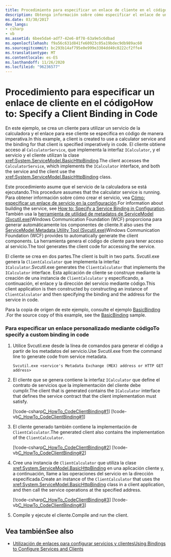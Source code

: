 ```yaml
---
title: Procedimiento para especificar un enlace de cliente en el código
description: Obtenga información sobre cómo especificar el enlace de un cliente WCF de forma imperativa en el código. El cliente tiene acceso a un servicio en este ejemplo.
ms.date: 03/30/2017
dev_langs:
- csharp
- vb
ms.assetid: 6bee5da4-adf7-42e6-8f78-63a9e5c6dbad
ms.openlocfilehash: f9a56c631d841fe60923c05a19bdec9db989ac60
ms.sourcegitcommit: bc293b14af795e0e999e3304dd40c0222cf2ffe4
ms.translationtype: MT
ms.contentlocale: es-ES
ms.lasthandoff: 11/26/2020
ms.locfileid: "96236577"
---
```

# <a name="how-to-specify-a-client-binding-in-code"></a><span data-ttu-id="dacbf-104">Procedimiento para especificar un enlace de cliente en el código</span><span class="sxs-lookup"><span data-stu-id="dacbf-104">How to: Specify a Client Binding in Code</span></span>

<span data-ttu-id="dacbf-105">En este ejemplo, se crea un cliente para utilizar un servicio de la calculadora y el enlace para ese cliente se especifica en código de manera imperativa.</span><span class="sxs-lookup"><span data-stu-id="dacbf-105">In this example, a client is created to use a calculator service and the binding for that client is specified imperatively in code.</span></span> <span data-ttu-id="dacbf-106">El cliente obtiene acceso al `CalculatorService`, que implementa la interfaz `ICalculator`, y el servicio y el cliente utilizan la clase <xref:System.ServiceModel.BasicHttpBinding>.</span><span class="sxs-lookup"><span data-stu-id="dacbf-106">The client accesses the `CalculatorService`, which implements the `ICalculator` interface, and both the service and the client use the <xref:System.ServiceModel.BasicHttpBinding> class.</span></span>  
  
 <span data-ttu-id="dacbf-107">Este procedimiento asume que el servicio de la calculadora se está ejecutando.</span><span class="sxs-lookup"><span data-stu-id="dacbf-107">This procedure assumes that the calculator service is running.</span></span> <span data-ttu-id="dacbf-108">Para obtener información sobre cómo crear el servicio, vea [Cómo: especificar un enlace de servicio en la configuración](how-to-specify-a-service-binding-in-configuration.md).</span><span class="sxs-lookup"><span data-stu-id="dacbf-108">For information about building the service, see [How to: Specify a Service Binding in Configuration](how-to-specify-a-service-binding-in-configuration.md).</span></span> <span data-ttu-id="dacbf-109">También usa la [herramienta de utilidad de metadatos de ServiceModel (Svcutil.exe)](servicemodel-metadata-utility-tool-svcutil-exe.md)Windows Communication Foundation (WCF) proporciona para generar automáticamente los componentes de cliente.</span><span class="sxs-lookup"><span data-stu-id="dacbf-109">It also uses the [ServiceModel Metadata Utility Tool (Svcutil.exe)](servicemodel-metadata-utility-tool-svcutil-exe.md)Windows Communication Foundation (WCF) provides to automatically generate the client components.</span></span> <span data-ttu-id="dacbf-110">La herramienta genera el código de cliente para tener acceso al servicio.</span><span class="sxs-lookup"><span data-stu-id="dacbf-110">The tool generates the client code for accessing the service.</span></span>  
  
 <span data-ttu-id="dacbf-111">El cliente se crea en dos partes.</span><span class="sxs-lookup"><span data-stu-id="dacbf-111">The client is built in two parts.</span></span> <span data-ttu-id="dacbf-112">Svcutil.exe genera la `ClientCalculator` que implementa la interfaz `ICalculator`.</span><span class="sxs-lookup"><span data-stu-id="dacbf-112">Svcutil.exe generates the `ClientCalculator` that implements the `ICalculator` interface.</span></span> <span data-ttu-id="dacbf-113">Esta aplicación de cliente se construye mediante la creación de una instancia de `ClientCalculator` y especificando, a continuación, el enlace y la dirección del servicio mediante código.</span><span class="sxs-lookup"><span data-stu-id="dacbf-113">This client application is then constructed by constructing an instance of `ClientCalculator` and then specifying the binding and the address for the service in code.</span></span>  
  
 <span data-ttu-id="dacbf-114">Para la copia de origen de este ejemplo, consulte el ejemplo [BasicBinding](./samples/basicbinding.md) .</span><span class="sxs-lookup"><span data-stu-id="dacbf-114">For the source copy of this example, see the [BasicBinding](./samples/basicbinding.md) sample.</span></span>  
  
### <a name="to-specify-a-custom-binding-in-code"></a><span data-ttu-id="dacbf-115">Para especificar un enlace personalizado mediante código</span><span class="sxs-lookup"><span data-stu-id="dacbf-115">To specify a custom binding in code</span></span>  
  
1. <span data-ttu-id="dacbf-116">Utilice Svcutil.exe desde la línea de comandos para generar el código a partir de los metadatos del servicio.</span><span class="sxs-lookup"><span data-stu-id="dacbf-116">Use Svcutil.exe from the command line to generate code from service metadata.</span></span>  
  
    ```console  
    Svcutil.exe <service's Metadata Exchange (MEX) address or HTTP GET address>
    ```  
  
2. <span data-ttu-id="dacbf-117">El cliente que se genera contiene la interfaz `ICalculator` que define el contrato de servicios que la implementación del cliente debe cumplir.</span><span class="sxs-lookup"><span data-stu-id="dacbf-117">The client that is generated contains the `ICalculator` interface that defines the service contract that the client implementation must satisfy.</span></span>  
  
     [!code-csharp[C_HowTo_CodeClientBinding#1](../../../samples/snippets/csharp/VS_Snippets_CFX/c_howto_codeclientbinding/cs/client.cs#1)]
     [!code-vb[C_HowTo_CodeClientBinding#1](../../../samples/snippets/visualbasic/VS_Snippets_CFX/c_howto_codeclientbinding/vb/client.vb#1)]  
  
3. <span data-ttu-id="dacbf-118">El cliente generado también contiene la implementación de `ClientCalculator`.</span><span class="sxs-lookup"><span data-stu-id="dacbf-118">The generated client also contains the implementation of the `ClientCalculator`.</span></span>  
  
     [!code-csharp[C_HowTo_CodeClientBinding#2](../../../samples/snippets/csharp/VS_Snippets_CFX/c_howto_codeclientbinding/cs/client.cs#2)]
     [!code-vb[C_HowTo_CodeClientBinding#2](../../../samples/snippets/visualbasic/VS_Snippets_CFX/c_howto_codeclientbinding/vb/client.vb#2)]  
  
4. <span data-ttu-id="dacbf-119">Cree una instancia de `ClientCalculator` que utiliza la clase <xref:System.ServiceModel.BasicHttpBinding> en una aplicación cliente y, a continuación, llame a las operaciones del servicio en la dirección especificada.</span><span class="sxs-lookup"><span data-stu-id="dacbf-119">Create an instance of the `ClientCalculator` that uses the <xref:System.ServiceModel.BasicHttpBinding> class in a client application, and then call the service operations at the specified address.</span></span>  
  
     [!code-csharp[C_HowTo_CodeClientBinding#3](../../../samples/snippets/csharp/VS_Snippets_CFX/c_howto_codeclientbinding/cs/client.cs#3)]
     [!code-vb[C_HowTo_CodeClientBinding#3](../../../samples/snippets/visualbasic/VS_Snippets_CFX/c_howto_codeclientbinding/vb/client.vb#3)]  
  
5. <span data-ttu-id="dacbf-120">Compile y ejecute el cliente.</span><span class="sxs-lookup"><span data-stu-id="dacbf-120">Compile and run the client.</span></span>  
  
## <a name="see-also"></a><span data-ttu-id="dacbf-121">Vea también</span><span class="sxs-lookup"><span data-stu-id="dacbf-121">See also</span></span>

- [<span data-ttu-id="dacbf-122">Utilización de enlaces para configurar servicios y clientes</span><span class="sxs-lookup"><span data-stu-id="dacbf-122">Using Bindings to Configure Services and Clients</span></span>](using-bindings-to-configure-services-and-clients.md)
